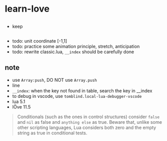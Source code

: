 # learn-love
##
- keep
##
- todo: unit coordinate [-1,1]
- todo: practice some animation principle, stretch, anticipation
- todo: rewrite classic.lua, `__index` should be carefully done
## note
- use `Array:push`, DO NOT use `Array.push`
- line
- `__index`: when the key not found in table, search the key in __index
- to debug in vscode, use `tomblind.local-lua-debugger-vscode`
- lua 5.1
- lÖve 11.5
> Conditionals (such as the ones in control structures) consider `false` and `nil` as false and `anything else` as true. Beware that, unlike some other scripting languages, Lua considers both zero and the empty string as true in conditional tests.
